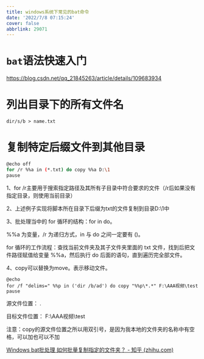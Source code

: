```yaml
---
title: windows系统下常见的bat命令
date: '2022/7/8 07:15:24'
cover: false
abbrlink: 29071
---
```


# `bat`语法快速入门

https://blog.csdn.net/qq_21845263/article/details/109683934

# 列出目录下的所有文件名

```
dir/s/b > name.txt
```

# 复制特定后缀文件到其他目录

```bash
@echo off
for /r %%a in (*.txt) do copy %%a D:\1
pause
```

1、for /r主要用于搜索指定路径及其所有子目录中符合要求的文件（/r后如果没有指定目录，则使用当前目录）

2、上述例子实现将脚本所在目录下后缀为txt的文件复制到目录D:\1中

3、批处理当中的 for 循环的结构：for   in   do。

%%a 为变量，/r 为递归方式，in 与 do 之间一定要有 ()。

for 循环的工作流程：查找当前文件夹及其子文件夹里面的 txt 文件，找到后把文件路径赋值给变量 %%a，然后执行 do 后面的语句，直到遍历完全部文件。

4、copy可以替换为move。表示移动文件。

```
@echo
for /f "delims=" %%p in ('dir /b/ad') do copy "%%p\*.*" F:\AAA视频\test
pause
```

源文件位置：     *.*

目标文件位置：  F:\AAA视频\test

注意：copy的源文件位置之所以用双引号，是因为我本地的文件夹的名称中有空格，可以加也可以不加

[Windows bat批处理 如何批量复制指定的文件夹？ - 知乎 (zhihu.com)](https://www.zhihu.com/question/480662243/answer/2073356686)

































